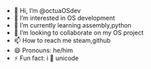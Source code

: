 - 👋 Hi, I’m @octuaOSdev
- 👀 I’m interested in OS development
- 🌱 I’m currently learning assembly,python
- 💞️ I’m looking to collaborate on my OS project
- 📫 How to reach me steam,github
- 😄 Pronouns: he/him
- ⚡ Fun fact: i  unicode

<!---
octuaOSdev/octuaOSdev is a ✨ special ✨ repository because its `README.md` (this file) appears on your GitHub profile.
You can click the Preview link to take a look at your changes.
--->
